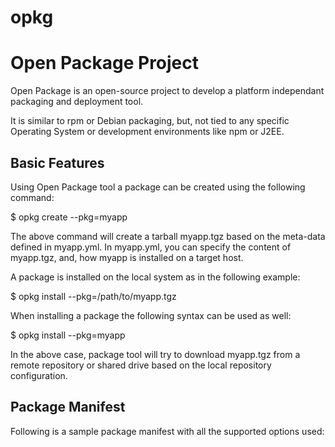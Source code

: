 # opkg
# Open Package Project

Open Package is an open-source project to develop a platform independant packaging and deployment tool.

It is similar to rpm or Debian packaging, but, not tied to any specific Operating System or development environments like npm or J2EE.

## Basic Features 

Using Open Package tool a package can be created using the following command:

$ opkg create --pkg=myapp

The above command will create a tarball myapp.tgz based on the meta-data defined in myapp.yml. In myapp.yml, you can specify the content of myapp.tgz, and, how myapp is installed on a target host.

A package is installed on the local system as in the following example:

$ opkg install --pkg=/path/to/myapp.tgz

When installing a package the following syntax can be used as well:

$ opkg install --pkg=myapp

In the above case, package tool will try to download myapp.tgz from a remote repository or shared drive based on the local repository configuration.

## Package Manifest

Following is a sample package manifest with all the supported options used:



